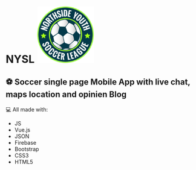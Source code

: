 # NYSL  <img src="img/nysl_logo.png" width="150">


## :soccer: Soccer single page Mobile App with live chat, maps location and opinien Blog

:computer: All made with:

- JS
- Vue.js
- JSON
- Firebase
- Bootstrap
- CSS3
- HTML5


